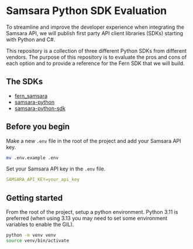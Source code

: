 # Samsara Python SDK Evaluation

To streamline and improve the developer experience when integrating the Samsara API, we will publish first party API client libraries (SDKs) starting with Python and C#.

This repository is a collection of three different Python SDKs from different vendors. The purpose of this repository is to evaluate the pros and cons of each option and to provide a reference for the Fern SDK that we will build.

## The SDKs

- [fern_samsara](./fern_samsara)
- [samsara-python](./samsara-python)
- [samsara-python-sdk](./samsara-python-sdk)

## Before you begin

Make a new `.env` file in the root of the project and add your Samsara API key.

```bash
mv .env.example .env
```

Set your Samsara API key in the `.env` file.

```yaml
SAMSARA_API_KEY=your_api_key
```

## Getting started

From the root of the project, setup a python environment. Python 3.11 is preferred (when using 3.13 you may need to set some environment variables to enable the GIL).

```bash
python -m venv venv
source venv/bin/activate
```